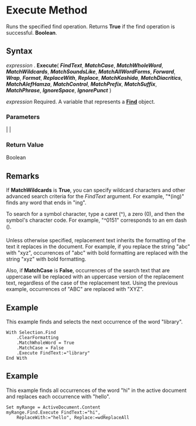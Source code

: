 
# Execute Method

Runs the specified find operation. Returns  **True** if the find operation is successful. **Boolean**.
 


## Syntax

*expression* . **Execute**( ***FindText***, ***MatchCase***, ***MatchWholeWord***, ***MatchWildcards***, ***MatchSoundsLike***, ***MatchAllWordForms***, ***Forward***, ***Wrap***, ***Format***, ***ReplaceWith***, ***Replace***, ***MatchKashida***, ***MatchDiacritics***, ***MatchAlefHamza***, ***MatchControl***, ***MatchPrefix***, ***MatchSuffix***, ***MatchPhrase***, ***IgnoreSpace***, ***IgnorePunct*** )
 

 
*expression* Required. A variable that represents a **[Find](da822788-cad5-992a-a835-18cc574cc324.md)** object.
 

 

### Parameters


|
|

### Return Value

Boolean
 

 

## Remarks

If  **MatchWildcards** is **True**, you can specify wildcard characters and other advanced search criteria for the  _FindText_ argument. For example, "*(ing)" finds any word that ends in "ing".
 

 
To search for a symbol character, type a caret (^), a zero (0), and then the symbol's character code. For example, "^0151" corresponds to an em dash ().
 

 
Unless otherwise specified, replacement text inherits the formatting of the text it replaces in the document. For example, if you replace the string "abc" with "xyz", occurrences of "abc" with bold formatting are replaced with the string "xyz" with bold formatting.
 

 
Also, if  **MatchCase** is **False**, occurrences of the search text that are uppercase will be replaced with an uppercase version of the replacement text, regardless of the case of the replacement text. Using the previous example, occurrences of "ABC" are replaced with "XYZ".
 

 

## Example

This example finds and selects the next occurrence of the word "library".
 

 

```
With Selection.Find
    .ClearFormatting
    .MatchWholeWord = True
    .MatchCase = False
    .Execute FindText:="library"
End With
```


## Example

This example finds all occurrences of the word "hi" in the active document and replaces each occurrence with "hello".
 

 

```
Set myRange = ActiveDocument.Content
myRange.Find.Execute FindText:="hi", _
    ReplaceWith:="hello", Replace:=wdReplaceAll
```

